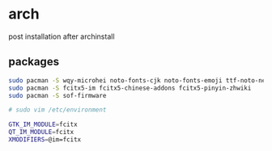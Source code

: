 # arch
post installation after archinstall

## packages

```sh
sudo pacman -S wqy-microhei noto-fonts-cjk noto-fonts-emoji ttf-noto-nerd
sudo pacman -S fcitx5-im fcitx5-chinese-addons fcitx5-pinyin-zhwiki
sudo pacman -S sof-firmware
```

```sh
# sudo vim /etc/environment

GTK_IM_MODULE=fcitx
QT_IM_MODULE=fcitx
XMODIFIERS=@im=fcitx
```
